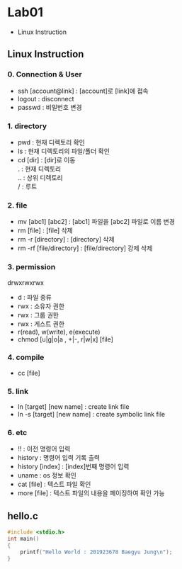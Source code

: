 # Lab01
* Linux Instruction

## Linux Instruction

### 0. Connection & User
* ssh [account@link] : [account]로 [link]에 접속
* logout : disconnect
* passwd : 비밀번호 변경

### 1. directory
* pwd : 현재 디렉토리 확인
* ls : 현재 디렉토리의 파일/폴더 확인
* cd [dir] : [dir]로 이동<br/>
  . : 현재 디렉토리<br/>
  .. : 상위 디렉토리<br/>
  / : 루트

### 2. file
* mv [abc1] [abc2] : [abc1] 파일을 [abc2] 파일로 이름 변경
* rm [file] : [file] 삭제
* rm -r [directory] : [directory] 삭제
* rm -rf [file/directory] : [file/directory] 강제 삭제

### 3. permission
 drwxrwxrwx
* d : 파일 종류
* rwx : 소유자 권한
* rwx : 그룹 권한
* rwx : 게스트 권한
* r(read), w(write), e(execute)
* chmod [u|g|o|a , +|-, r|w|x] [file] 

### 4. compile
* cc [file]

### 5. link
* ln [target] [new name] : create link file
* ln -s [target] [new name] : create symbolic link file

### 6. etc
* !! : 이전 명령어 입력
* history : 명령어 입력 기록 출력
* history [index] : [index]번째 명령어 입력
* uname : os 정보 확인
* cat [file] : 텍스트 파일 확인
* more [file] : 텍스트 파일의 내용을 페이징하여 확인 가능


## hello.c
```c
#include <stdio.h>
int main()
{
    printf("Hello World : 201923678 Baegyu Jung\n");
}
```
